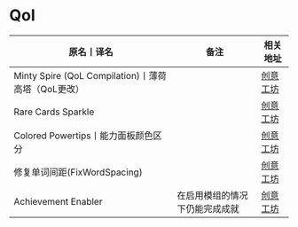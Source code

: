 # Qol

| 原名丨译名                                         | 备注                           | 相关地址                                                                      |
| -------------------------------------------------- | ------------------------------ | ----------------------------------------------------------------------------- |
| Minty Spire (QoL Compilation)丨薄荷高塔（QoL更改） |                                | [创意工坊](https://steamcommunity.com/sharedfiles/filedetails/?id=1812723899) |
| Rare Cards Sparkle                                 |                                | [创意工坊](https://steamcommunity.com/sharedfiles/filedetails/?id=2001434611) |
| Colored Powertips丨能力面板颜色区分                |                                | [创意工坊](https://steamcommunity.com/sharedfiles/filedetails/?id=1748973286) |
| 修复单词间距(FixWordSpacing)                       |                                | [创意工坊](https://steamcommunity.com/sharedfiles/filedetails/?id=2705798193) |
| Achievement Enabler                                | 在启用模组的情况下仍能完成成就 | [创意工坊](https://steamcommunity.com/sharedfiles/filedetails/?id=1692554109) |
